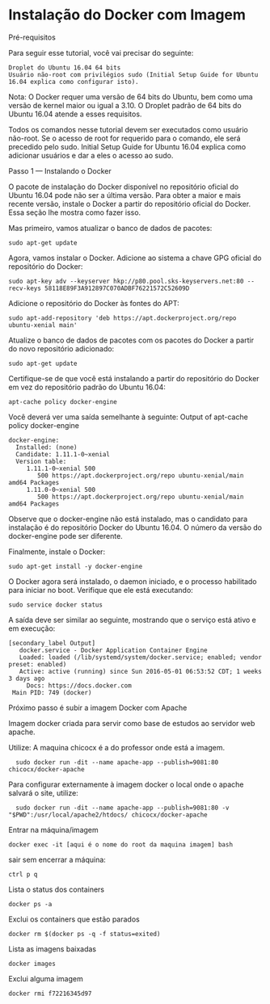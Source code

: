 # Instalação do Docker com Imagem

Pré-requisitos

Para seguir esse tutorial, você vai precisar do seguinte:

    Droplet do Ubuntu 16.04 64 bits
    Usuário não-root com privilégios sudo (Initial Setup Guide for Ubuntu 16.04 explica como configurar isto).

Nota: O Docker requer uma versão de 64 bits do Ubuntu, bem como uma versão de kernel maior ou igual a 3.10. O Droplet padrão de 64 bits do Ubuntu 16.04 atende a esses requisitos.

Todos os comandos nesse tutorial devem ser executados como usuário não-root. Se o acesso de root for requerido para o comando, ele será precedido pelo sudo. Initial Setup Guide for Ubuntu 16.04 explica como adicionar usuários e dar a eles o acesso ao sudo.

Passo 1 — Instalando o Docker

O pacote de instalação do Docker disponível no repositório oficial do Ubuntu 16.04 pode não ser a última versão. Para obter a maior e mais recente versão, instale o Docker a partir do repositório oficial do Docker. Essa seção lhe mostra como fazer isso.

Mas primeiro, vamos atualizar o banco de dados de pacotes:

    sudo apt-get update

Agora, vamos instalar o Docker. Adicione ao sistema a chave GPG oficial do repositório do Docker:

    sudo apt-key adv --keyserver hkp://p80.pool.sks-keyservers.net:80 --recv-keys 58118E89F3A912897C070ADBF76221572C52609D

Adicione o repositório do Docker às fontes do APT:

    sudo apt-add-repository 'deb https://apt.dockerproject.org/repo ubuntu-xenial main'

Atualize o banco de dados de pacotes com os pacotes do Docker a partir do novo repositório adicionado:

    sudo apt-get update

Certifique-se de que você está instalando a partir do repositório do Docker em vez do repositório padrão do Ubuntu 16.04:

    apt-cache policy docker-engine

Você deverá ver uma saída semelhante à seguinte:
Output of apt-cache policy docker-engine

    docker-engine:
      Installed: (none)
      Candidate: 1.11.1-0~xenial
      Version table:
         1.11.1-0~xenial 500
            500 https://apt.dockerproject.org/repo ubuntu-xenial/main amd64 Packages
         1.11.0-0~xenial 500
            500 https://apt.dockerproject.org/repo ubuntu-xenial/main amd64 Packages

Observe que o docker-engine não está instalado, mas o candidato para instalação é do repositório Docker do Ubuntu 16.04. O número da versão do docker-engine pode ser diferente.

Finalmente, instale o Docker:

    sudo apt-get install -y docker-engine

O Docker agora será instalado, o daemon iniciado, e o processo habilitado para iniciar no boot. Verifique que ele está executando:

    sudo service docker status

A saída deve ser similar ao seguinte, mostrando que o serviço está ativo e em execução:

    [secondary_label Output]
       docker.service - Docker Application Container Engine
       Loaded: loaded (/lib/systemd/system/docker.service; enabled; vendor preset: enabled)
       Active: active (running) since Sun 2016-05-01 06:53:52 CDT; 1 weeks 3 days ago
         Docs: https://docs.docker.com
     Main PID: 749 (docker)
 
Próximo passo é subir a imagem Docker com Apache

Imagem docker criada para servir como base de estudos ao servidor web apache.

Utilize:
A maquina chicocx é a do professor onde está a imagem.
             
      sudo docker run -dit --name apache-app --publish=9081:80 chicocx/docker-apache

Para configurar externamente à imagem docker o local onde o apache salvará o site, utilize:

      sudo docker run -dit --name apache-app --publish=9081:80 -v "$PWD":/usr/local/apache2/htdocs/ chicocx/docker-apache
   
Entrar na máquina/imagem

    docker exec -it [aqui é o nome do root da maquina imagem] bash 

sair sem encerrar a máquina:

    ctrl p q

Lista o status dos containers

    docker ps -a

Exclui os containers que estão parados

    docker rm $(docker ps -q -f status=exited)

Lista as imagens baixadas

    docker images

Exclui alguma imagem

    docker rmi f72216345d97




